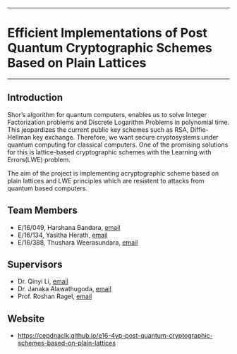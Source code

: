 ___

# Efficient Implementations of Post Quantum Cryptographic Schemes Based on Plain Lattices

___

## Introduction

Shor’s algorithm for quantum computers, enables us to solve Integer Factorization problems and Discrete Logarithm Problems in polynomial time. This jeopardizes the current public key schemes such as RSA, Diffie-Hellman key exchange. Therefore, we want secure cryptosystems under quantum computing for classical computers. One of the promising solutions for this is lattice-based cryptographic schemes with the Learning with Errors(LWE) problem. 

The aim of the project is implementing acryptographic scheme based on plain lattices and LWE principles which are resistent to attacks from quantum based computers.

## Team Members

- E/16/049, Harshana Bandara, [email](mailto:e16049@eng.pdn.ac.lk)
- E/16/134, Yasitha Herath, [email](mailto:e16134@eng.pdn.ac.lk) 
- E/16/388, Thushara Weerasundara, [email](mailto:e16388@eng.pdn.ac.lk) 

## Supervisors

- Dr. Qinyi Li, [email](mailto:qinyi.li@griffith.edu.au)
- Dr. Janaka Alawathugoda, [email](mailto:alawatugoda@eng.pdn.ac.lk)
- Prof. Roshan Ragel, [email](mailto:roshanr@eng.pdn.ac.lk)

## Website

- <https://cepdnaclk.github.io/e16-4yp-post-quantum-cryptographic-schemes-based-on-plain-lattices>
